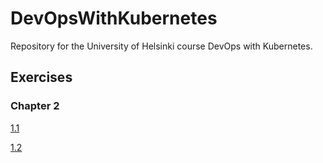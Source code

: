 # DevOpsWithKubernetes

Repository for the University of Helsinki course DevOps with Kubernetes.

## Exercises

### Chapter 2

[1.1](https://github.com/JesseHantula/DevOpsWithKubernetes/tree/1.1)

[1.2](https://github.com/JesseHantula/DevOpsWithKubernetes/tree/1.2)
